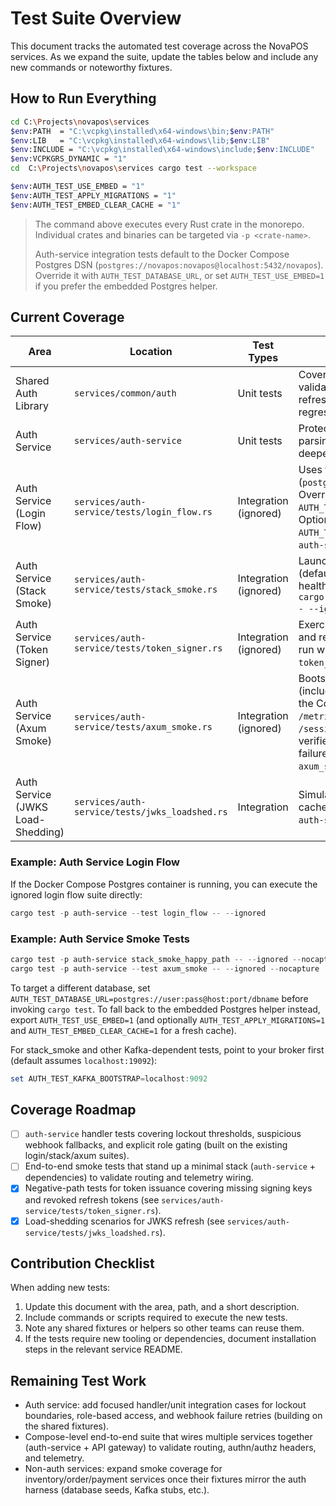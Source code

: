 # Test Suite Overview

This document tracks the automated test coverage across the NovaPOS services. As we expand the suite, update the tables below and include any new commands or noteworthy fixtures.

## How to Run Everything

```bash
cd C:\Projects\novapos\services
$env:PATH  = "C:\vcpkg\installed\x64-windows\bin;$env:PATH"
$env:LIB   = "C:\vcpkg\installed\x64-windows\lib;$env:LIB"
$env:INCLUDE = "C:\vcpkg\installed\x64-windows\include;$env:INCLUDE"
$env:VCPKGRS_DYNAMIC = "1"
cd  C:\Projects\novapos\services cargo test --workspace

$env:AUTH_TEST_USE_EMBED = "1"
$env:AUTH_TEST_APPLY_MIGRATIONS = "1"   
$env:AUTH_TEST_EMBED_CLEAR_CACHE = "1" 
```

> The command above executes every Rust crate in the monorepo. Individual crates and binaries can be targeted via `-p <crate-name>`.
>
> Auth-service integration tests default to the Docker Compose Postgres DSN (`postgres://novapos:novapos@localhost:5432/novapos`). Override it with `AUTH_TEST_DATABASE_URL`, or set `AUTH_TEST_USE_EMBED=1` if you prefer the embedded Postgres helper.

## Current Coverage

| Area | Location | Test Types | Notes |
| --- | --- | --- | --- |
| Shared Auth Library | `services/common/auth` | Unit tests | Covers JWT claims parsing, bearer extractor validation, in-memory key store behaviour, and JWKS refresh paths. Added in Sept 2025 to prevent regressions in auth-service consumers. |
| Auth Service | `services/auth-service` | Unit tests | Protects cookie/session helpers, tenant header parsing, and password hashing. Forms the base for deeper handler integration tests. |
| Auth Service (Login Flow) | `services/auth-service/tests/login_flow.rs` | Integration (ignored) | Uses the Docker Compose Postgres by default (`postgres://novapos:novapos@localhost:5432/novapos`). Override with `AUTH_TEST_DATABASE_URL` or set `AUTH_TEST_USE_EMBED=1` for the embedded helper. Optional flags: `AUTH_TEST_EMBED_CLEAR_CACHE=1`, `AUTH_TEST_APPLY_MIGRATIONS=1`. Run with `cargo test -p auth-service --test login_flow -- --ignored`. |
| Auth Service (Stack Smoke) | `services/auth-service/tests/stack_smoke.rs` | Integration (ignored) | Launches the compiled binary against Postgres (defaults to the Compose DSN) and Kafka. Verifies health, login, session refresh, and teardown. Run with `cargo test -p auth-service stack_smoke_happy_path -- --ignored --nocapture`. |
| Auth Service (Token Signer) | `services/auth-service/tests/token_signer.rs` | Integration (ignored) | Exercises missing signing key failure, JWKS fallback, and refresh-token reuse. Same env flags as login flow; run with `cargo test -p auth-service --test token_signer -- --ignored`. |
| Auth Service (Axum Smoke) | `services/auth-service/tests/axum_smoke.rs` | Integration (ignored) | Boots an Axum router wired like the production service (including `/mfa/enroll` and `/mfa/verify`) and points at the Compose Postgres by default. Exercises `/healthz`, `/metrics`, `/login` flows (MFA negative/positive), `/session`, `/logout`, tenant integration-key admin, and verifies Kafka events (primary + DLQ) under simulated failures. Run with `cargo test -p auth-service --test axum_smoke -- --ignored --nocapture`. |
| Auth Service (JWKS Load-Shedding) | `services/auth-service/tests/jwks_loadshed.rs` | Integration | Simulates JWKS refresh errors/timeouts and ensures cached keys remain valid. Run with `cargo test -p auth-service --test jwks_loadshed`. |

### Example: Auth Service Login Flow

If the Docker Compose Postgres container is running, you can execute the ignored login flow suite directly:

```powershell
cargo test -p auth-service --test login_flow -- --ignored
```

### Example: Auth Service Smoke Tests

```powershell
cargo test -p auth-service stack_smoke_happy_path -- --ignored --nocapture
cargo test -p auth-service --test axum_smoke -- --ignored --nocapture
```

To target a different database, set `AUTH_TEST_DATABASE_URL=postgres://user:pass@host:port/dbname` before invoking `cargo test`. To fall back to the embedded Postgres helper instead, export `AUTH_TEST_USE_EMBED=1` (and optionally `AUTH_TEST_APPLY_MIGRATIONS=1` and `AUTH_TEST_EMBED_CLEAR_CACHE=1` for a fresh cache).

For stack_smoke and other Kafka-dependent tests, point to your broker first (default assumes `localhost:19092`):

```powershell
set AUTH_TEST_KAFKA_BOOTSTRAP=localhost:9092
```

## Coverage Roadmap

- [ ] `auth-service` handler tests covering lockout thresholds, suspicious webhook fallbacks, and explicit role gating (built on the existing login/stack/axum suites).
- [ ] End-to-end smoke tests that stand up a minimal stack (`auth-service` + dependencies) to validate routing and telemetry wiring.
- [x] Negative-path tests for token issuance covering missing signing keys and revoked refresh tokens (see `services/auth-service/tests/token_signer.rs`).
- [x] Load-shedding scenarios for JWKS refresh (see `services/auth-service/tests/jwks_loadshed.rs`).

## Contribution Checklist

When adding new tests:

1. Update this document with the area, path, and a short description.
2. Include commands or scripts required to execute the new tests.
3. Note any shared fixtures or helpers so other teams can reuse them.
4. If the tests require new tooling or dependencies, document installation steps in the relevant service README.
## Remaining Test Work

- Auth service: add focused handler/unit integration cases for lockout boundaries, role-based access, and webhook failure retries (building on the shared fixtures).
- Compose-level end-to-end suite that wires multiple services together (auth-service + API gateway) to validate routing, authn/authz headers, and telemetry.
- Non-auth services: expand smoke coverage for inventory/order/payment services once their fixtures mirror the auth harness (database seeds, Kafka stubs, etc.).




